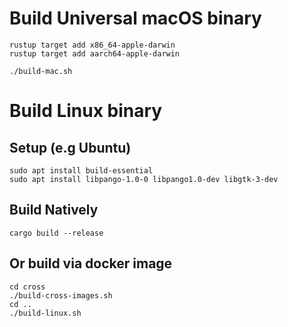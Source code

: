 # Build Universal macOS binary

    rustup target add x86_64-apple-darwin
    rustup target add aarch64-apple-darwin

    ./build-mac.sh

# Build Linux binary

## Setup (e.g Ubuntu)
    sudo apt install build-essential
    sudo apt install libpango-1.0-0 libpango1.0-dev libgtk-3-dev

## Build Natively

    cargo build --release

## Or build via docker image

    cd cross
    ./build-cross-images.sh
    cd ..
    ./build-linux.sh
